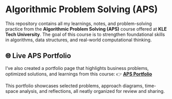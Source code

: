 # Algorithmic Problem Solving (APS)

This repository contains all my learnings, notes, and problem-solving practice from the **Algorithmic Problem Solving (APS)** course offered at **KLE Tech University**. The goal of this course is to strengthen foundational skills in algorithms, data structures, and real-world computational thinking.

## 🌐 Live APS Portfolio

I’ve also created a portfolio page that highlights business problems, optimized solutions, and learnings from this course:
👉 **[APS Portfolio](https://sanjanapatil22.github.io/APS/)**

This portfolio showcases selected problems, approach diagrams, time-space analysis, and reflections, all neatly organized for review and sharing.
